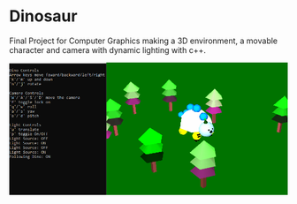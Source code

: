 # Dinosaur
Final Project for Computer Graphics making a 3D environment, a movable character and camera with dynamic lighting with c++.

![](pictures/cameraRotate.gif)
